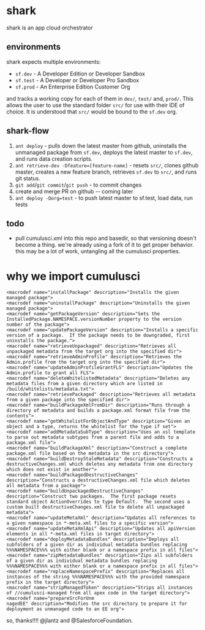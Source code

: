 # shark

shark is an app cloud orchestrator

## environments

shark expects multiple environments:
* `sf.dev`  - A Developer Edition or Developer Sandbox
* `sf.test` - A Developer or Developer Pro Sandbox
* `sf.prod` - An Enterprise Edition Customer Org

and tracks a working copy for each of them in `dev/`, `test/` and, `prod/`. This allows the user to use the standard folder `src/` for use with their IDE of choice. It is understood that `src/` would be bound to the `sf.dev` org.

## shark-flow
1) `ant deploy` - pulls down the latest master from github, uninstalls the unmanaged package from `sf.dev`, deploys the latest master to `sf.dev`, and runs data creation scripts.
2) `ant retrieve-dev -Dfeature=[feature-name]` - resets `src/`, clones github master, creates a new feature branch, retrieves `sf.dev` to `src/`, and runs git status.
3) `git add`/`git commit`/`git push` - to commit changes
4) create and merge PR on github -- coming later
5) `ant deploy -Dorg=test` - to push latest master to sf.test, load data, run tests

## todo
* pull cumulusci.xml into this repo and basedir, so that versioning doesn't become a thing. we're already using a fork of it to get proper behavior. this  may be a lot of work, untangling all the cumulusci properties.

# why we import cumulusci
```
<macrodef name="installPackage" description="Installs the given managed package">
<macrodef name="uninstallPackage" description="Uninstalls the given managed package">
<macrodef name="getPackageVersion" description="Sets the InstalledPackage.NAMESPACE.versionNumber property to the version number of the package">
<macrodef name="updatePackageVersion" description="Installs a specific version of a package.  If the package needs to be downgraded, first uninstalls the package.">
<macrodef name="retrieveUnpackaged" description="Retrieves all unpackaged metadata from the target org into the specified dir">
<macrodef name="retrieveAdminProfile" description="Retrieves the Admin.profile from the target org into the specified dir">
<macrodef name="updateAdminProfileGrantFLS" description="Updates the Admin.profile to grant all FLS">
<macrodef name="deleteWhitelistedMetadata" description="Deletes any metadata files from a given directory which are listed in /build/whitelists/metadata.txt">
<macrodef name="retrievePackaged" description="Retrieves all metadata from a given package into the specified dir">
<macrodef name="buildPackageXmlFromDir" description="Runs through a directory of metadata and builds a package.xml format file from the contents">
<macrodef name="getWhitelistForObjectAndType" description="Given an object and a type, returns the whitelist for the type if set">
<macrodef name="addMetadataSubType" description="Uses an xsl template to parse out metadata subtypes from a parent file and adds to a package.xml file">
<macrodef name="buildPackageXml" description="Construct a complete package.xml file based on the metadata in the src directory">
<macrodef name="buildDestroyStaleMetadata" description="Constructs a destructiveChanges.xml which deletes any metadata from one directory which does not exist in another">
<macrodef name="buildPackagedDestructiveChanges" description="Constructs a destructiveChanges.xml file which deletes all metadata from a package">
<macrodef name="buildUnpackagedDestructiveChanges" description="Construct two packages.  The first package resets standard object ActionOverrides to type Default.  The second uses a custom built destructiveChanges.xml file to delete all unpackaged metadata">
<macrodef name="updateMetaXml" description="Updates all references to a given namespace in *-meta.xml files to a specific version">
<macrodef name="updateMetaXmlApi" description="Updates all apiVersion elements in all *-meta.xml files in target directory">
<macrodef name="deployMetadataBundles" description="Deploys all subfolders of a given dir as individual metadata bundles replacing %%%NAMESPACE%%% with either blank or a namespace prefix in all files">
<macrodef name="zipMetadataBundles" description="Zips all subfolders of a given dir as individual metadata bundles replacing %%%NAMESPACE%%% with either blank or a namespace prefix in all files">
<macrodef name="replaceNamespacePrefix" description="Replaces all instances of the string %%%NAMESPACE%%% with the provided namespace prefix in the target directory">
<macrodef name="stripManagedToken" description="Strips all instances of //cumulusci-managed from all apex code in the target directory">
<macrodef name="prepareSrcForUnm
nagedEE" description="Modifies the src directory to prepare it for deployment as unmanaged code to an EE org">
```
so, thanks!!!! @jlantz and @SalesforceFoundation.
